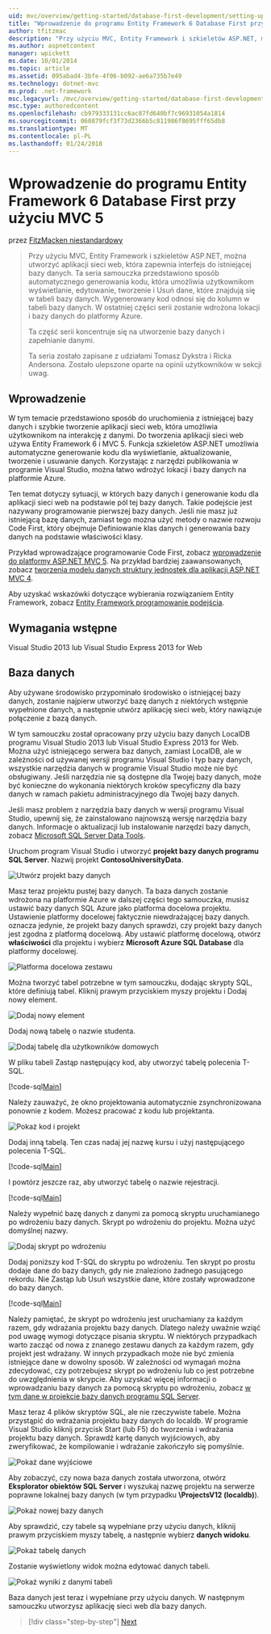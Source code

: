 ```yaml
---
uid: mvc/overview/getting-started/database-first-development/setting-up-database
title: "Wprowadzenie do programu Entity Framework 6 Database First przy użyciu MVC 5 | Dokumentacja firmy Microsoft"
author: tfitzmac
description: "Przy użyciu MVC, Entity Framework i szkieletów ASP.NET, można utworzyć aplikacji sieci web, która zapewnia interfejs do istniejącej bazy danych. Ten samouczek seri..."
ms.author: aspnetcontent
manager: wpickett
ms.date: 10/01/2014
ms.topic: article
ms.assetid: 095abad4-3bfe-4f06-b092-ae6a735b7e49
ms.technology: dotnet-mvc
ms.prod: .net-framework
msc.legacyurl: /mvc/overview/getting-started/database-first-development/setting-up-database
msc.type: authoredcontent
ms.openlocfilehash: cb979333131cc6ac87fd640bf7c96931054a1814
ms.sourcegitcommit: 060879fcf3f73d2366b5c811986f8695fff65db8
ms.translationtype: MT
ms.contentlocale: pl-PL
ms.lasthandoff: 01/24/2018
---
```

<a name="getting-started-with-entity-framework-6-database-first-using-mvc-5"></a>Wprowadzenie do programu Entity Framework 6 Database First przy użyciu MVC 5
====================
przez [FitzMacken niestandardowy](https://github.com/tfitzmac)

> Przy użyciu MVC, Entity Framework i szkieletów ASP.NET, można utworzyć aplikacji sieci web, która zapewnia interfejs do istniejącej bazy danych. Ta seria samouczka przedstawiono sposób automatycznego generowania kodu, która umożliwia użytkownikom wyświetlanie, edytowanie, tworzenie i Usuń dane, które znajdują się w tabeli bazy danych. Wygenerowany kod odnosi się do kolumn w tabeli bazy danych. W ostatniej części serii zostanie wdrożona lokacji i bazy danych do platformy Azure.
> 
> Ta część serii koncentruje się na utworzenie bazy danych i zapełnianie danymi.
> 
> Ta seria zostało zapisane z udziałami Tomasz Dykstra i Ricka Andersona. Zostało ulepszone oparte na opinii użytkowników w sekcji uwag.


## <a name="introduction"></a>Wprowadzenie

W tym temacie przedstawiono sposób do uruchomienia z istniejącej bazy danych i szybkie tworzenie aplikacji sieci web, która umożliwia użytkownikom na interakcję z danymi. Do tworzenia aplikacji sieci web używa Entity Framework 6 i MVC 5. Funkcja szkieletów ASP.NET umożliwia automatyczne generowanie kodu dla wyświetlanie, aktualizowanie, tworzenie i usuwanie danych. Korzystając z narzędzi publikowania w programie Visual Studio, można łatwo wdrożyć lokacji i bazy danych na platformie Azure.

Ten temat dotyczy sytuacji, w których bazy danych i generowanie kodu dla aplikacji sieci web na podstawie pól tej bazy danych. Takie podejście jest nazywany programowanie pierwszej bazy danych. Jeśli nie masz już istniejącą bazę danych, zamiast tego można użyć metody o nazwie rozwoju Code First, który obejmuje Definiowanie klas danych i generowania bazy danych na podstawie właściwości klasy.

Przykład wprowadzające programowanie Code First, zobacz [wprowadzenie do platformy ASP.NET MVC 5](../introduction/getting-started.md). Na przykład bardziej zaawansowanych, zobacz [tworzenia modelu danych struktury jednostek dla aplikacji ASP.NET MVC 4](../getting-started-with-ef-using-mvc/creating-an-entity-framework-data-model-for-an-asp-net-mvc-application.md).

Aby uzyskać wskazówki dotyczące wybierania rozwiązaniem Entity Framework, zobacz [Entity Framework programowanie podejścia](https://msdn.microsoft.com/library/ms178359.aspx#dbfmfcf).

## <a name="prerequisites"></a>Wymagania wstępne

Visual Studio 2013 lub Visual Studio Express 2013 for Web

## <a name="set-up-the-database"></a>Baza danych

Aby używane środowisko przypominało środowisko o istniejącej bazy danych, zostanie najpierw utworzyć bazę danych z niektórych wstępnie wypełnione danych, a następnie utwórz aplikację sieci web, który nawiązuje połączenie z bazą danych.

W tym samouczku został opracowany przy użyciu bazy danych LocalDB programu Visual Studio 2013 lub Visual Studio Express 2013 for Web. Można użyć istniejącego serwera baz danych, zamiast LocalDB, ale w zależności od używanej wersji programu Visual Studio i typ bazy danych, wszystkie narzędzia danych w programie Visual Studio może nie być obsługiwany. Jeśli narzędzia nie są dostępne dla Twojej bazy danych, może być konieczne do wykonania niektórych kroków specyficzny dla bazy danych w ramach pakietu administracyjnego dla Twojej bazy danych.

Jeśli masz problem z narzędzia bazy danych w wersji programu Visual Studio, upewnij się, że zainstalowano najnowszą wersję narzędzia bazy danych. Informacje o aktualizacji lub instalowanie narzędzi bazy danych, zobacz [Microsoft SQL Server Data Tools](https://msdn.microsoft.com/data/hh297027).

Uruchom program Visual Studio i utworzyć **projekt bazy danych programu SQL Server**. Nazwij projekt **ContosoUniversityData**.

![Utwórz projekt bazy danych](setting-up-database/_static/image1.png)

Masz teraz projektu pustej bazy danych. Ta baza danych zostanie wdrożona na platformie Azure w dalszej części tego samouczka, musisz ustawić bazy danych SQL Azure jako platforma docelowa projektu. Ustawienie platformy docelowej faktycznie niewdrażającej bazy danych. oznacza jedynie, że projekt bazy danych sprawdzi, czy projekt bazy danych jest zgodna z platformą docelową. Aby ustawić platformę docelową, otwórz **właściwości** dla projektu i wybierz **Microsoft Azure SQL Database** dla platformy docelowej.

![Platforma docelowa zestawu](setting-up-database/_static/image2.png)

Można tworzyć tabel potrzebne w tym samouczku, dodając skrypty SQL, które definiują tabel. Kliknij prawym przyciskiem myszy projektu i Dodaj nowy element.

![Dodaj nowy element](setting-up-database/_static/image3.png)

Dodaj nową tabelę o nazwie studenta.

![Dodaj tabelę dla użytkowników domowych](setting-up-database/_static/image4.png)

W pliku tabeli Zastąp następujący kod, aby utworzyć tabelę polecenia T-SQL.

[!code-sql[Main](setting-up-database/samples/sample1.sql)]

Należy zauważyć, że okno projektowania automatycznie zsynchronizowana ponownie z kodem. Możesz pracować z kodu lub projektanta.

![Pokaż kod i projekt](setting-up-database/_static/image5.png)

Dodaj inną tabelą. Ten czas nadaj jej nazwę kursu i użyj następującego polecenia T-SQL.

[!code-sql[Main](setting-up-database/samples/sample2.sql)]

I powtórz jeszcze raz, aby utworzyć tabelę o nazwie rejestracji.

[!code-sql[Main](setting-up-database/samples/sample3.sql)]

Należy wypełnić bazę danych z danymi za pomocą skryptu uruchamianego po wdrożeniu bazy danych. Skrypt po wdrożeniu do projektu. Można użyć domyślnej nazwy.

![Dodaj skrypt po wdrożeniu](setting-up-database/_static/image6.png)

Dodaj poniższy kod T-SQL do skryptu po wdrożeniu. Ten skrypt po prostu dodaje dane do bazy danych, gdy nie znaleziono żadnego pasującego rekordu. Nie Zastąp lub Usuń wszystkie dane, które zostały wprowadzone do bazy danych.

[!code-sql[Main](setting-up-database/samples/sample4.sql)]

Należy pamiętać, że skrypt po wdrożeniu jest uruchamiany za każdym razem, gdy wdrażania projektu bazy danych. Dlatego należy uważnie wziąć pod uwagę wymogi dotyczące pisania skryptu. W niektórych przypadkach warto zacząć od nowa z znanego zestawu danych za każdym razem, gdy projekt jest wdrażany. W innych przypadkach może nie być zmienia istniejące dane w dowolny sposób. W zależności od wymagań można zdecydować, czy potrzebujesz skrypt po wdrożeniu lub co jest potrzebne do uwzględnienia w skrypcie. Aby uzyskać więcej informacji o wprowadzaniu bazy danych za pomocą skryptu po wdrożeniu, zobacz [w tym dane w projekcie bazy danych programu SQL Server](https://blogs.msdn.com/b/ssdt/archive/2012/02/02/including-data-in-an-sql-server-database-project.aspx).

Masz teraz 4 plików skryptów SQL, ale nie rzeczywiste tabele. Można przystąpić do wdrażania projektu bazy danych do localdb. W programie Visual Studio kliknij przycisk Start (lub F5) do tworzenia i wdrażania projektu bazy danych. Sprawdź kartę danych wyjściowych, aby zweryfikować, że kompilowanie i wdrażanie zakończyło się pomyślnie.

![Pokaż dane wyjściowe](setting-up-database/_static/image7.png)

Aby zobaczyć, czy nowa baza danych została utworzona, otwórz **Eksplorator obiektów SQL Server** i wyszukaj nazwę projektu na serwerze poprawne lokalnej bazy danych (w tym przypadku **\ProjectsV12 (localdb)**).

![Pokaż nowej bazy danych](setting-up-database/_static/image8.png)

Aby sprawdzić, czy tabele są wypełniane przy użyciu danych, kliknij prawym przyciskiem myszy tabelę, a następnie wybierz **danych widoku**.

![Pokaż tabelę danych](setting-up-database/_static/image9.png)

Zostanie wyświetlony widok można edytować danych tabeli.

![Pokaż wyniki z danymi tabeli](setting-up-database/_static/image10.png)

Baza danych jest teraz i wypełniane przy użyciu danych. W następnym samouczku utworzysz aplikację sieci web dla bazy danych.

>[!div class="step-by-step"]
[Next](creating-the-web-application.md)
